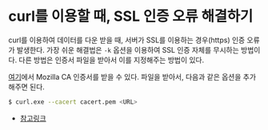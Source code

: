 # curl를 이용할 때, SSL 인증 오류 해결하기

curl를 이용하여 데이터를 다운 받을 때, 서버가 SSL를 이용하는 경우(https) 인증 오류가 발생한다. 가장 쉬운 해결법은 `-k` 옵션을 이용하여 SSL 인증 자체를 무시하는 방법이다. 다른 방법은 인증서 파일을 받아서 이를 지정해주는 방법이 있다.

[여기](https://curl.haxx.se/docs/caextract.html)에서 Mozilla CA 인증서를 받을 수 있다. 파일을 받아서, 다음과 같은 옵션을 추가해주면 된다.

```bash
$ curl.exe --cacert cacert.pem <URL>
```

* [참고링크](https://stackoverflow.com/questions/10079707/https-connection-using-curl-from-command-line)